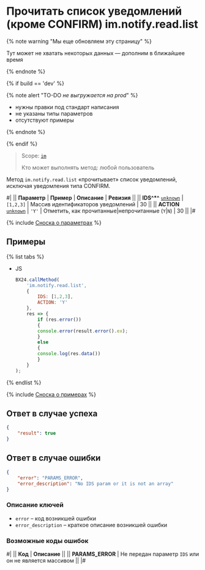 # Прочитать список уведомлений (кроме CONFIRM) im.notify.read.list

{% note warning "Мы еще обновляем эту страницу" %}

Тут может не хватать некоторых данных — дополним в ближайшее время

{% endnote %}

{% if build == 'dev' %}

{% note alert "TO-DO _не выгружается на prod_" %}

- нужны правки под стандарт написания
- не указаны типы параметров
- отсутствуют примеры

{% endnote %}

{% endif %}

> Scope: [`im`](../../scopes/permissions.md)
>
> Кто может выполнять метод: любой пользователь

Метод `im.notify.read.list` «прочитывает» список уведомлений, исключая уведомления типа CONFIRM.

#|
|| **Параметр** | **Пример** | **Описание** | **Ревизия** ||
|| **IDS^*^**
[`unknown`](../../data-types.md) | `[1,2,3]` | Массив идентификаторов уведомлений | 30 ||
|| **ACTION**
[`unknown`](../../data-types.md) | `'Y'` | Отметить, как прочитанные|непрочитанные (`Y`\|`N`) | 30 ||
|#

{% include [Сноска о параметрах](../../../_includes/required.md) %}

## Примеры

{% list tabs %}

- JS

    ```js
    BX24.callMethod(
        'im.notify.read.list',
        {
            IDS: [1,2,3],
            ACTION: 'Y'
        },
        res => {
            if (res.error())
            {
            console.error(result.error().ex);
            }
            else
            {
            console.log(res.data())
            }
        }
    );
    ```

{% endlist %}

{% include [Сноска о примерах](../../../_includes/examples.md) %}

## Ответ в случае успеха

```json
{
    "result": true
}        
```

## Ответ в случае ошибки

```json
{
    "error": "PARAMS_ERROR",
    "error_description": "No IDS param or it is not an array"
}
```

### Описание ключей

- `error` – код возникшей ошибки
- `error_description` – краткое описание возникшей ошибки

### Возможные коды ошибок

#|
|| **Код** | **Описание** ||
|| **PARAMS_ERROR** | Не передан параметр `IDS` или он не является массивом ||
|#